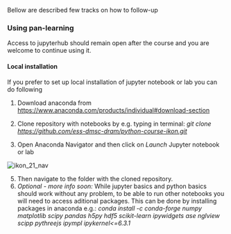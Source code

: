 Bellow are described few tracks on how to follow-up 

### Using pan-learning

Access to jupyterhub should remain open after the course and you are welcome to continue using it.

#### Local installation
If you prefer to set up local installation of jupyter notebook or lab you can do following

1. Download anaconda from https://www.anaconda.com/products/individual#download-section

2. Clone repository with notebooks by e.g. typing in terminal: *git clone https://github.com/ess-dmsc-dram/python-course-ikon.git*

4. Open Anaconda Navigator and then click on *Launch* Jupyter notebook or lab

![ikon_21_nav](https://user-images.githubusercontent.com/4189922/135410009-fc27f61f-be7a-42db-97cb-a6f00cdffb1b.png)

5. Then navigate to the folder with the cloned repository. 
6. *Optional - more info soon:* While jupyter basics and python basics should work without any problem, to be able to run other notebooks you will need to access aditional packages. This can be done by installing packages in anaconda e.g.: 
*conda install  -c conda-forge  numpy matplotlib scipy pandas h5py hdf5 scikit-learn ipywidgets ase nglview scipp pythreejs ipympl ipykernel<=6.3.1*


